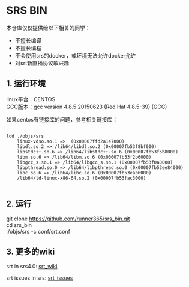 # SRS BIN
本仓库仅仅提供给以下相关的同学：
* 不擅长编译
* 不擅长编程
* 不会使用srs的docker，或环境无法允许docker允许
* 对srt新直播协议敢兴趣
  
## 1. 运行环境
linux平台：CENTOS <br/>
GCC版本：gcc version 4.8.5 20150623 (Red Hat 4.8.5-39) (GCC) <br/>

如果centos有链接库的问题，参考相关链接库：
<pre>
<code>
ldd ./objs/srs
	linux-vdso.so.1 =>  (0x00007ffd2a1e7000)
	libdl.so.2 => /lib64/libdl.so.2 (0x00007fb53f8bf000)
	libstdc++.so.6 => /lib64/libstdc++.so.6 (0x00007fb53f5b8000)
	libm.so.6 => /lib64/libm.so.6 (0x00007fb53f2b6000)
	libgcc_s.so.1 => /lib64/libgcc_s.so.1 (0x00007fb53f0a0000)
	libpthread.so.0 => /lib64/libpthread.so.0 (0x00007fb53ee84000)
	libc.so.6 => /lib64/libc.so.6 (0x00007fb53eab6000)
	/lib64/ld-linux-x86-64.so.2 (0x00007fb53fac3000)
</code>
</pre>

## 2. 运行
git clone https://github.com/runner365/srs_bin.git <br/>
cd srs_bin <br/>
./objs/srs -c conf/srt.conf <br/>

## 3. 更多的wiki
srt in srs4.0: [srt_wiki](https://github.com/ossrs/srs/wiki/v4_CN_SRTWiki)
<br/>

srt issues in srs: [srt_issues](https://github.com/ossrs/srs/issues/1147)